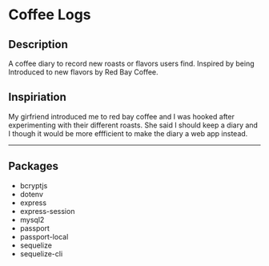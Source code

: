 # Coffee Logs

## Description

A coffee diary to record new roasts or flavors users find. Inspired by being Introduced to new flavors by Red Bay Coffee.

## Inspiriation

My girfriend introduced me to red bay coffee and I was hooked after experimenting with their different roasts. She said I should keep a diary and I though it would be more effficient to make the diary a web app instead.

<hr>

## Packages

- bcryptjs
- dotenv
- express
- express-session
- mysql2
- passport
- passport-local
- sequelize
- sequelize-cli
